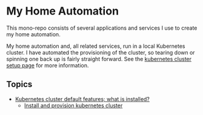 # My Home Automation

This mono-repo consists of several applications and services I use to create my home automation.

My home automation and, all related services, run in a local Kubernetes cluster. I have automated the provisioning of the cluster, so tearing down or spinning one back up is fairly straight forward. See the [kubernetes cluster setup page](./docs/kubernetes-cluster-setup.md) for more information.

## Topics

- [Kubernetes cluster default features; what is installed?](./docs/kubernetes-cluster-features.md)
  - [Install and provision kubernetes cluster](./docs/kubernetes-cluster-setup.md)
